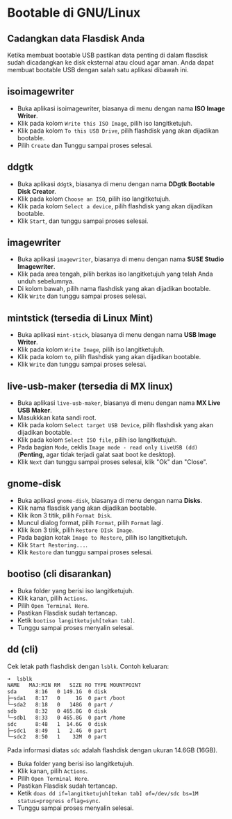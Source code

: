 # Bootable di GNU/Linux

## Cadangkan data Flasdisk Anda

Ketika membuat bootable USB pastikan data penting di dalam flasdisk sudah dicadangkan ke disk eksternal atau cloud agar aman.
Anda dapat membuat bootable USB dengan salah satu aplikasi dibawah ini.

## isoimagewriter

- Buka aplikasi isoimagewriter, biasanya di menu dengan nama **ISO Image Writer**.
- Klik pada kolom `Write this ISO Image`, pilih iso langitketujuh.
- Klik pada kolom `To this USB Drive`, pilih flashdisk yang akan dijadikan bootable.
- Pilih `Create` dan Tunggu sampai proses selesai.

## ddgtk

- Buka aplikasi `ddgtk`, biasanya di menu dengan nama **DDgtk Bootable Disk Creator**.
- Klik pada kolom `Choose an ISO`, pilih iso langitketujuh.
- Klik pada kolom `Select a device`, pilih flashdisk yang akan dijadikan bootable.
- Klik `Start`, dan tunggu sampai proses selesai.

## imagewriter

- Buka aplikasi `imagewriter`, biasanya di menu dengan nama **SUSE Studio Imagewriter**.
- Klik pada area tengah, pilih berkas iso langitketujuh yang telah Anda unduh sebelumnya.
- Di kolom bawah, pilih nama flashdisk yang akan dijadikan bootable.
- Klik `Write` dan tunggu sampai proses selesai.

## mintstick (tersedia di Linux Mint)

- Buka aplikasi `mint-stick`, biasanya di menu dengan nama **USB Image Writer**.
- Klik pada kolom `Write Image`, pilih iso langitketujuh.
- Klik pada kolom `to`, pilih flashdisk yang akan dijadikan bootable.
- Klik `Write` dan tunggu sampai proses selesai.

## live-usb-maker (tersedia di MX linux)

- Buka aplikasi `live-usb-maker`, biasanya di menu dengan nama **MX Live USB Maker**.
- Masukkkan kata sandi root.
- Klik pada kolom `Select target USB Device`, pilih flashdisk yang akan dijadikan bootable.
- Klik pada kolom `Select ISO file`, pilih iso langitketujuh.
- Pada bagian `Mode`, ceklis `Image mode - read only LiveUSB (dd)` (**Penting**, agar tidak terjadi galat saat boot ke desktop).
- Klik `Next` dan tunggu sampai proses selesai, klik "Ok" dan "Close".

## gnome-disk

- Buka aplikasi `gnome-disk`, biasanya di menu dengan nama **Disks**.
- Klik nama flasdisk yang akan dijadikan bootable.
- Klik ikon 3 titik, pilih `Format Disk`.
- Muncul dialog format, pilih `Format`, pilih `Format` lagi.
- Klik ikon 3 titik, pilih `Restore DIsk Image`.
- Pada bagian kotak `Image to Restore`, pilih iso langitketujuh.
- Klik `Start Restoring...`.
- Klik `Restore` dan tunggu sampai proses selesai.

## bootiso (cli disarankan)

- Buka folder yang berisi iso langitketujuh.
- Klik kanan, pilih `Actions`.
- Pilih `Open Terminal Here`.
- Pastikan Flasdisk sudah tertancap.
- Ketik `bootiso langitketujuh[tekan tab]`.
- Tunggu sampai proses menyalin selesai.

## dd (cli)
Cek letak path flashdisk dengan `lsblk`.
Contoh keluaran:

```bash
➜  lsblk
NAME   MAJ:MIN RM   SIZE RO TYPE MOUNTPOINT
sda      8:16   0 149.1G  0 disk 
├─sda1   8:17   0     1G  0 part /boot
└─sda2   8:18   0   148G  0 part /
sdb      8:32   0 465.8G  0 disk 
└─sdb1   8:33   0 465.8G  0 part /home
sdc      8:48   1  14.6G  0 disk 
├─sdc1   8:49   1   2.4G  0 part 
└─sdc2   8:50   1    32M  0 part
```

Pada informasi diatas `sdc` adalah flashdisk dengan ukuran 14.6GB (16GB).

- Buka folder yang berisi iso langitketujuh.
- Klik kanan, pilih `Actions`.
- Pilih `Open Terminal Here`.
- Pastikan Flasdisk sudah tertancap.
- Ketik `doas dd if=langitketujuh[tekan tab] of=/dev/sdc bs=1M status=progress oflag=sync`.
- Tunggu sampai proses menyalin selesai.
